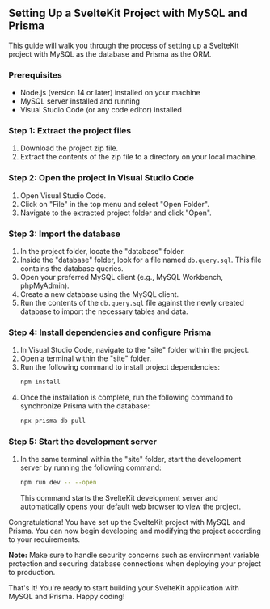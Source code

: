 ## Setting Up a SvelteKit Project with MySQL and Prisma

This guide will walk you through the process of setting up a SvelteKit project with MySQL as the database and Prisma as the ORM.

### Prerequisites

- Node.js (version 14 or later) installed on your machine
- MySQL server installed and running
- Visual Studio Code (or any code editor) installed

### Step 1: Extract the project files

1. Download the project zip file.
2. Extract the contents of the zip file to a directory on your local machine.

### Step 2: Open the project in Visual Studio Code

1. Open Visual Studio Code.
2. Click on "File" in the top menu and select "Open Folder".
3. Navigate to the extracted project folder and click "Open".

### Step 3: Import the database

1. In the project folder, locate the "database" folder.
2. Inside the "database" folder, look for a file named `db.query.sql`. This file contains the database queries.
3. Open your preferred MySQL client (e.g., MySQL Workbench, phpMyAdmin).
4. Create a new database using the MySQL client.
5. Run the contents of the `db.query.sql` file against the newly created database to import the necessary tables and data.

### Step 4: Install dependencies and configure Prisma

1. In Visual Studio Code, navigate to the "site" folder within the project.
2. Open a terminal within the "site" folder.
3. Run the following command to install project dependencies:
   ```bash
   npm install
   ```
4. Once the installation is complete, run the following command to synchronize Prisma with the database:
   ```bash
   npx prisma db pull
   ```

### Step 5: Start the development server

1. In the same terminal within the "site" folder, start the development server by running the following command:
   ```bash
   npm run dev -- --open
   ```
   This command starts the SvelteKit development server and automatically opens your default web browser to view the project.

Congratulations! You have set up the SvelteKit project with MySQL and Prisma. You can now begin developing and modifying the project according to your requirements.

**Note:** Make sure to handle security concerns such as environment variable protection and securing database connections when deploying your project to production.

That's it! You're ready to start building your SvelteKit application with MySQL and Prisma. Happy coding!